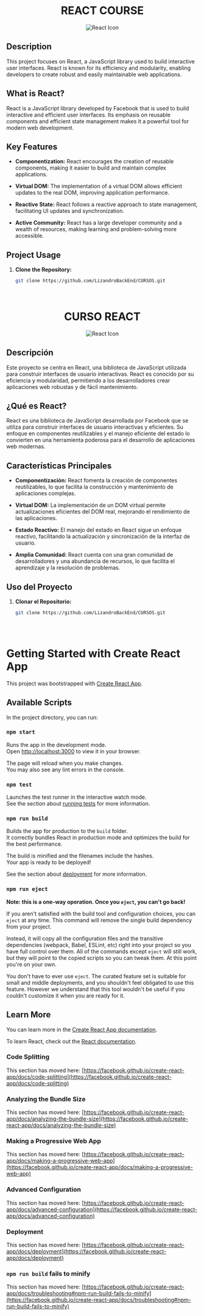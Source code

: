 <h1 align="center">REACT COURSE</h1>

<p align="center">
  <img src="https://www.vectorlogo.zone/logos/reactjs/reactjs-icon.svg" alt="React Icon">
</p>

## Description

This project focuses on React, a JavaScript library used to build interactive user interfaces. React is known for its efficiency and modularity, enabling developers to create robust and easily maintainable web applications.

## What is React?

React is a JavaScript library developed by Facebook that is used to build interactive and efficient user interfaces. Its emphasis on reusable components and efficient state management makes it a powerful tool for modern web development.

## Key Features

- **Componentization:** React encourages the creation of reusable components, making it easier to build and maintain complex applications.

- **Virtual DOM:** The implementation of a virtual DOM allows efficient updates to the real DOM, improving application performance.

- **Reactive State:** React follows a reactive approach to state management, facilitating UI updates and synchronization.

- **Active Community:** React has a large developer community and a wealth of resources, making learning and problem-solving more accessible.

## Project Usage

1. **Clone the Repository:**
   ```bash
   git clone https://github.com/LizandroBackEnd/CURSOS.git
 
  
<h1 align="center">CURSO REACT</h1>

<p align="center">
  <img src="https://www.vectorlogo.zone/logos/reactjs/reactjs-icon.svg" alt="React Icon">
</p>

## Descripción

Este proyecto se centra en React, una biblioteca de JavaScript utilizada para construir interfaces de usuario interactivas. React es conocido por su eficiencia y modularidad, permitiendo a los desarrolladores crear aplicaciones web robustas y de fácil mantenimiento.

## ¿Qué es React?

React es una biblioteca de JavaScript desarrollada por Facebook que se utiliza para construir interfaces de usuario interactivas y eficientes. Su enfoque en componentes reutilizables y el manejo eficiente del estado lo convierten en una herramienta poderosa para el desarrollo de aplicaciones web modernas.

## Características Principales

- **Componentización:** React fomenta la creación de componentes reutilizables, lo que facilita la construcción y mantenimiento de aplicaciones complejas.

- **Virtual DOM:** La implementación de un DOM virtual permite actualizaciones eficientes del DOM real, mejorando el rendimiento de las aplicaciones.

- **Estado Reactivo:** El manejo del estado en React sigue un enfoque reactivo, facilitando la actualización y sincronización de la interfaz de usuario.

- **Amplia Comunidad:** React cuenta con una gran comunidad de desarrolladores y una abundancia de recursos, lo que facilita el aprendizaje y la resolución de problemas.

## Uso del Proyecto

1. **Clonar el Repositorio:**
   ```bash
   git clone https://github.com/LizandroBackEnd/CURSOS.git


  
# Getting Started with Create React App

This project was bootstrapped with [Create React App](https://github.com/facebook/create-react-app).

## Available Scripts

In the project directory, you can run:

### `npm start`

Runs the app in the development mode.\
Open [http://localhost:3000](http://localhost:3000) to view it in your browser.

The page will reload when you make changes.\
You may also see any lint errors in the console.

### `npm test`

Launches the test runner in the interactive watch mode.\
See the section about [running tests](https://facebook.github.io/create-react-app/docs/running-tests) for more information.

### `npm run build`

Builds the app for production to the `build` folder.\
It correctly bundles React in production mode and optimizes the build for the best performance.

The build is minified and the filenames include the hashes.\
Your app is ready to be deployed!

See the section about [deployment](https://facebook.github.io/create-react-app/docs/deployment) for more information.

### `npm run eject`

**Note: this is a one-way operation. Once you `eject`, you can't go back!**

If you aren't satisfied with the build tool and configuration choices, you can `eject` at any time. This command will remove the single build dependency from your project.

Instead, it will copy all the configuration files and the transitive dependencies (webpack, Babel, ESLint, etc) right into your project so you have full control over them. All of the commands except `eject` will still work, but they will point to the copied scripts so you can tweak them. At this point you're on your own.

You don't have to ever use `eject`. The curated feature set is suitable for small and middle deployments, and you shouldn't feel obligated to use this feature. However we understand that this tool wouldn't be useful if you couldn't customize it when you are ready for it.

## Learn More

You can learn more in the [Create React App documentation](https://facebook.github.io/create-react-app/docs/getting-started).

To learn React, check out the [React documentation](https://reactjs.org/).

### Code Splitting

This section has moved here: [https://facebook.github.io/create-react-app/docs/code-splitting](https://facebook.github.io/create-react-app/docs/code-splitting)

### Analyzing the Bundle Size

This section has moved here: [https://facebook.github.io/create-react-app/docs/analyzing-the-bundle-size](https://facebook.github.io/create-react-app/docs/analyzing-the-bundle-size)

### Making a Progressive Web App

This section has moved here: [https://facebook.github.io/create-react-app/docs/making-a-progressive-web-app](https://facebook.github.io/create-react-app/docs/making-a-progressive-web-app)

### Advanced Configuration

This section has moved here: [https://facebook.github.io/create-react-app/docs/advanced-configuration](https://facebook.github.io/create-react-app/docs/advanced-configuration)

### Deployment

This section has moved here: [https://facebook.github.io/create-react-app/docs/deployment](https://facebook.github.io/create-react-app/docs/deployment)

### `npm run build` fails to minify

This section has moved here: [https://facebook.github.io/create-react-app/docs/troubleshooting#npm-run-build-fails-to-minify](https://facebook.github.io/create-react-app/docs/troubleshooting#npm-run-build-fails-to-minify)
